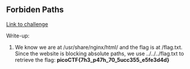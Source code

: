 ## Forbiden Paths

[Link to challenge](https://play.picoctf.org/practice/challenge/270)

Write-up:

1. We know we are at /usr/share/nginx/html/ and the flag is at /flag.txt. 
Since the website is blocking absolute paths, we use ../../../flag.txt to
retrieve the flag: **picoCTF{7h3_p47h_70_5ucc355_e5fe3d4d}**